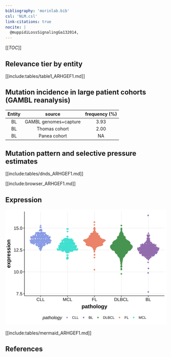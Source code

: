 ```yaml
---
bibliography: 'morinlab.bib'
csl: 'NLM.csl'
link-citations: true
nocite: |
  @muppidiLossSignalingGa132014, 
---
```

[[_TOC_]]


## Relevance tier by entity

[[include:tables/table1_ARHGEF1.md]]

## Mutation incidence in large patient cohorts (GAMBL reanalysis)

|Entity|source               |frequency (%)|
|:------:|:---------------------:|:-------------:|
|BL    |GAMBL genomes+capture|3.93         |
|BL    |Thomas cohort        |2.00         |
|BL    |Panea cohort         |  NA         |

## Mutation pattern and selective pressure estimates

[[include:tables/dnds_ARHGEF1.md]]



[[include:browser_ARHGEF1.md]]

## Expression
![](images/gene_expression/ARHGEF1_by_pathology.svg)

<!-- ORIGIN: muppidiLossSignalingGa132014b -->
<!-- BL: muppidiLossSignalingGa132014b -->

[[include:tables/mermaid_ARHGEF1.md]]

## References
